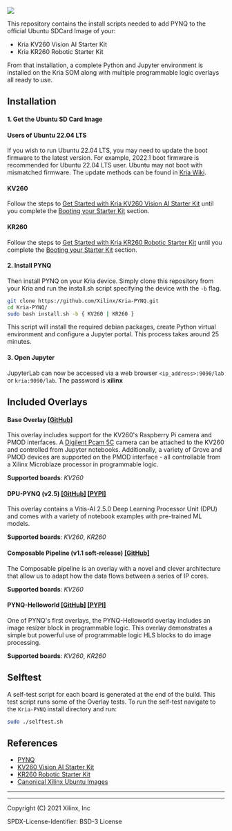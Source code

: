 ![](./kriapynq.png)

This repository contains the install scripts needed to add PYNQ to the official Ubuntu SDCard Image of your:
* Kria KV260 Vision AI Starter Kit  
* Kria KR260 Robotic Starter Kit

From that installation, a complete Python and Jupyter environment is installed on the Kria SOM along with multiple programmable logic overlays all ready to use.  

## Installation

#### 1. Get the Ubuntu SD Card Image 

#### Users of Ubuntu 22.04 LTS
If you wish to run Ubuntu 22.04 LTS, you may need to update the boot firmware to the latest version. For example, 2022.1 boot firmware is recommended for Ubuntu 22.04 LTS user. Ubuntu may not boot with mismatched firmware.
The update methods can be found in [Kria Wiki](https://xilinx-wiki.atlassian.net/wiki/spaces/A/pages/1641152513/Kria+K26+SOM#Boot-FW-Update-Process).

#### KV260
Follow the steps to [Get Started with Kria KV260 Vision AI Starter Kit](https://www.xilinx.com/products/som/kria/kv260-vision-starter-kit/kv260-getting-started-ubuntu/setting-up-the-sd-card-image.html) until you complete the [Booting your Starter Kit](https://www.xilinx.com/products/som/kria/kv260-vision-starter-kit/kv260-getting-started-ubuntu/booting-your-starter-kit.html) section.

#### KR260
Follow the steps to [Get Started with Kria KR260 Robotic Starter Kit](https://www.xilinx.com/products/som/kria/kr260-robotics-starter-kit/kr260-getting-started/setting-up-the-sd-card-image.html) until you complete the [Booting your Starter Kit](https://www.xilinx.com/products/som/kria/kr260-robotics-starter-kit/kr260-getting-started/booting-your-starter-kit.html) section.

#### 2. Install PYNQ
Then install PYNQ on your Kria device.  Simply clone this repository from your Kria and run the install.sh script specifying the device with the `-b` flag.

```bash
git clone https://github.com/Xilinx/Kria-PYNQ.git
cd Kria-PYNQ/
sudo bash install.sh -b { KV260 | KR260 } 
```

This script will install the required debian packages, create Python virtual environment and configure a Jupyter portal.  This process takes around 25 minutes.

#### 3. Open Jupyter

JupyterLab can now be accessed via a web browser `<ip_address>:9090/lab` or `kria:9090/lab`. The password is **xilinx**

## Included Overlays

#### Base Overlay [\[GitHub\]](kv260/base) 

This overlay includes support for the KV260's Raspberry Pi camera and PMOD interfaces.  A [Digilent Pcam 5C](https://digilent.com/reference/add-ons/pcam-5c/start?redirect=1) camera can be attached to the KV260 and controlled from Jupyter notebooks.  Additionally, a variety of Grove and PMOD devices are supported on the PMOD interface - all controllable from a Xilinx Microblaze processor in programmable logic.  

__Supported boards__: _KV260_ 

#### DPU-PYNQ (v2.5) [\[GitHub\]](https://github.com/Xilinx/DPU-PYNQ) [\[PYPI\]](https://pypi.org/project/pynq-dpu/)
This overlay contains a Vitis-AI 2.5.0 Deep Learning Processor Unit (DPU) and comes with a variety of notebook examples with pre-trained ML models.

__Supported boards__: _KV260_, _KR260_ 

#### Composable Pipeline (v1.1 soft-release) [\[GitHub\]](https://github.com/Xilinx/PYNQ_Composable_Pipeline) 
The Composable pipeline is an overlay with a novel and clever architecture that allow us to adapt how the data flows between a series of IP cores.

__Supported boards__: _KV260_ 

#### PYNQ-Helloworld [\[GitHub\]](https://github.com/Xilinx/PYNQ-HelloWorld) [\[PYPI\]](https://pypi.org/project/pynq-helloworld/)
One of PYNQ's first overlays, the PYNQ-Helloworld overlay includes an image resizer block in programmable logic.  This overlay demonstrates a simple but powerful use of programmable logic HLS blocks to do image processing. 

__Supported boards__: _KV260_, _KR260_ 

## Selftest

A self-test script for each board is generated at the end of the build. This test script runs some of the Overlay tests. To run the self-test navigate to the ``Kria-PYNQ`` install directory and run:
```bash
sudo ./selftest.sh
```

## References

- [PYNQ](https://www.pynq.io)
- [KV260 Vision AI Starter Kit](https://www.xilinx.com/products/som/kria/kv260-vision-starter-kit)
- [KR260 Robotic Starter Kit](https://www.xilinx.com/products/som/kria/kr260-robotics-starter-kit.html)
- [Canonical Xilinx Ubuntu Images](https://ubuntu.com/download/xilinx)

----
----

Copyright (C) 2021 Xilinx, Inc

SPDX-License-Identifier: BSD-3 License
